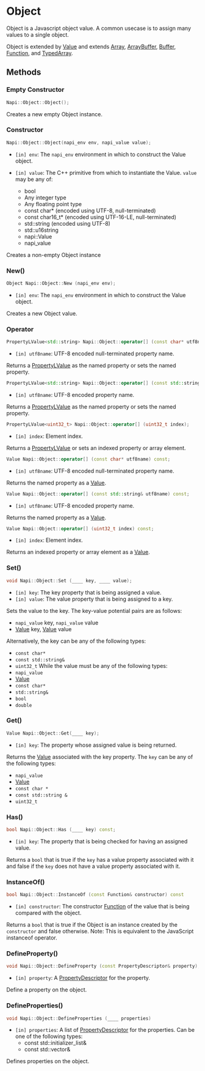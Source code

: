 # Object

Object is a Javascript object value. A common usecase is to assign many values to a single object. 

Object is extended by [Value](value.md) and extends [Array](array.md), [ArrayBuffer](arraybuffer.md), [Buffer<T>](buffer.md), [Function](function.md), and [TypedArray](typedarray.md). 

## Methods

### Empty Constructor 

```cpp
Napi::Object::Object();
```
Creates a new empty Object instance. 

### Constructor

```cpp
Napi::Object::Object(napi_env env, napi_value value);
```
- `[in] env`: The `napi_env` environment in which to construct the Value object.

- `[in] value`: The C++ primitive from which to instantiate the Value. `value` may be any of:
  - bool
  - Any integer type
  - Any floating point type
  - const char* (encoded using UTF-8, null-terminated)
  - const char16_t* (encoded using UTF-16-LE, null-terminated)
  - std::string (encoded using UTF-8)
  - std::u16string
  - napi::Value
  - napi_value

Creates a non-empty Object instance

### New()

```cpp
Object Napi::Object::New (napi_env env);
```
- `[in] env`: The `napi_env` environment in which to construct the Value object.

Creates a new Object value.

### Operator[]()

```cpp
PropertyLValue<std::string> Napi::Object::operator[] (const char* utf8name);
```
- `[in] utf8name`: UTF-8 encoded null-terminated property name.

Returns a [PropertyLValue](propertylvalue.md) as the named property or sets the named property.

```cpp
PropertyLValue<std::string> Napi::Object::operator[] (const std::string& utf8name);
```
- `[in] utf8name`: UTF-8 encoded property name.

Returns a [PropertyLValue](propertylvalue.md) as the named property or sets the named property.

```cpp
PropertyLValue<uint32_t> Napi::Object::operator[] (uint32_t index);
```
- `[in] index`: Element index.

Returns a [PropertyLValue](propertylvalue.md) or sets an indexed property or array element. 

```cpp
Value Napi::Object::operator[] (const char* utf8name) const;
```
- `[in] utf8name`: UTF-8 encoded null-terminated property name.

Returns the named property as a [Value](value.md).

```cpp
Value Napi::Object::operator[] (const std::string& utf8name) const;
```
- `[in] utf8name`: UTF-8 encoded property name.

Returns the named property as a [Value](value.md).

```cpp
Value Napi::Object::operator[] (uint32_t index) const;
```
- `[in] index`: Element index.

Returns an indexed property or array element as a [Value](value.md).

### Set() 

```cpp
void Napi::Object::Set (____ key, ____ value);
```
- `[in] key`: The key property that is being assigned a value.
- `[in] value`: The value property that is being assigned to a key.

Sets the value to the key. The key-value potential pairs are as follows:
- `napi_value` key, `napi_value` value
- [Value](value.md) key, [Value](value.md) value

Alternatively, the key can be any of the following types:
- `const char*`
- `const std::string&`
- `uint32_t`
While the value must be any of the following types:
- `napi_value`
- [Value](value.md)
- `const char*`
- `std::string&`
- `bool`
- `double`

### Get()

```cpp
Value Napi::Object::Get(____ key);
```
- `[in] key`: The property whose assigned value is being returned.

Returns the [Value](value.md) associated with the key property.
The `key` can be any of the following types:
- `napi_value`
- [Value](value.md)
- `const char *`
- `const std::string &`
- `uint32_t`

### Has()

```cpp
bool Napi::Object::Has (____ key) const;
```
- `[in] key`: The property that is being checked for having an assigned value.

Returns a `bool` that is true if the `key` has a value property associated with it and false if the `key` does not have a value property associated with it.

### InstanceOf()

```cpp
bool Napi::Object::InstanceOf (const Function& constructor) const
```
- `[in] constructor`: The constructor [Function](function.md) of the value that is being compared with the object.

Returns a `bool` that is true if the Object is an instance created by the `constructor` and false otherwise.
Note: This is equivalent to the JavaScript instanceof operator.

### DefineProperty()

```cpp
void Napi::Object::DefineProperty (const PropertyDescriptor& property);
```
- `[in] property`: A [PropertyDescriptor](propertydescriptor.md) for the property.

Define a property on the object.

### DefineProperties()

```cpp
void Napi::Object::DefineProperties (____ properties)
```
- `[in] properties`: A list of [PropertyDescriptor](propertydescriptor.md) for the properties. Can be one of the following types:
	- const std::initializer_list<PropertyDescriptor>&
	- const std::vector<PropertyDescriptor>&

Defines properties on the object.

